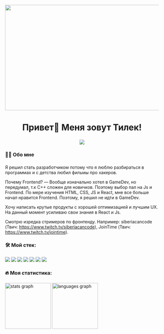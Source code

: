 <br clear="both">

<div align="center">
  <img width="517" height="345" src="https://images.unsplash.com/photo-1575365717666-1a84be3fd104?q=80&w=2070&auto=format&fit=crop&ixlib=rb-4.0.3&ixid=M3wxMjA3fDB8MHxwaG90by1wYWdlfHx8fGVufDB8fHx8fA%3D%3D"  />
</div>

###

<h1 align="center">Привет👋 Меня зовут Тилек!</h1>

###

<div align="center">
  <a href="https://t.me/Zikoshhn">
    <img src="https://img.shields.io/static/v1?message=Telegram&logo=telegram&label=&color=2CA5E0&logoColor=white&labelColor=&style=for-the-badge" />
  </a>
</div>

###

<h3 align="left">👩‍💻  Обо мне</h3>

###

<p align="left">Я решил стать разработчиком потому что я люблю разбираться в программах и с детства любил фильмы про хакеров. 

Почему Frontend? — Вообще изначально хотел в GameDev, но передумал, т.к C++ сложен для новичков. Поэтому выбор пал на Js и Frontend. По мере изучения HTML, CSS, JS и React, мне все больше начал нравится Frontend. Поэтому, я решил не идти в GameDev. 

Хочу написать крутые продукты с хорошей оптимизацией и лучшим UX. На данный момент усиливаю свои знания в React и Js. 

Смотрю изредка стримеров по фронтенду. Например: siberiacancode (Твич: https://www.twitch.tv/siberiacancode), JoinTime (Твич: https://www.twitch.tv/jointime).</p>

###

<h3 align="left">🛠 Мой стек:</h3>

###

<div align="left">
  <img src="https://img.shields.io/badge/react-%2320232a?style=for-the-badge&logo=react" />
  <img src="https://img.shields.io/badge/html-%23e34f26?style=for-the-badge&logo=html5&logoColor=white" />
  <img src="https://img.shields.io/badge/css-blue?style=for-the-badge&logo=css3" />
  <img src="https://img.shields.io/badge/TypeScript-blue?style=for-the-badge&logo=typescript&logoColor=white" />
  <img src="https://img.shields.io/badge/JavaScript-%2320232a?style=for-the-badge&logo=javascript&logoColor=%23F0DB4F" />
  <img src="https://img.shields.io/badge/git-%2320232a?style=for-the-badge&logo=git" />
  <img src="https://img.shields.io/badge/mui-%230f1214?style=for-the-badge&logo=mui" />
</div>

###

<h3 align="left">🔥 Моя статистика:</h3>

###
<div align="left">
  <img src="https://github-readme-stats.vercel.app/api?username=Zikoshh&hide_title=false&hide_rank=false&show_icons=true&count_private=true&disable_animations=false&theme=dracula&locale=en&hide_border=false&order=1" height="150" alt="stats graph"  />
  <img src="https://github-readme-stats.vercel.app/api/top-langs?username=Zikoshh&locale=en&hide_title=false&layout=compact&card_width=320&langs_count=5&theme=dracula&hide_border=false&order=2" height="150" alt="languages graph"  />
</div>
